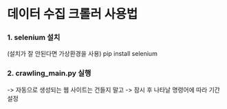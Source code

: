 # 데이터 수집 크롤러 사용법

### 1. selenium 설치
(설치가 잘 안된다면 가상환경을 사용)
pip install selenium

### 2. crawling_main.py 실행
-> 자동으로 생성되는 웹 사이트는 건들지 말고
-> 잠시 후 나타날 명령어에 따라 기간 설정
